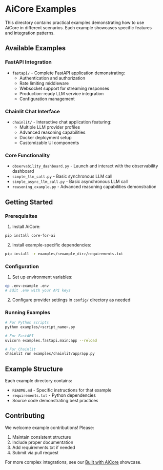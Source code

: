 
# AiCore Examples

This directory contains practical examples demonstrating how to use AiCore in different scenarios. Each example showcases specific features and integration patterns.

## Available Examples

### FastAPI Integration
- `fastapi/` - Complete FastAPI application demonstrating:
  - Authentication and authorization
  - Rate limiting middleware
  - Websocket support for streaming responses
  - Production-ready LLM service integration
  - Configuration management

### Chainlit Chat Interface
- `chainlit/` - Interactive chat application featuring:
  - Multiple LLM provider profiles
  - Advanced reasoning capabilities
  - Docker deployment setup
  - Customizable UI components

### Core Functionality
- `observability_dashboard.py` - Launch and interact with the observability dashboard
- `simple_llm_call.py` - Basic synchronous LLM call
- `simple_async_llm_call.py` - Basic asynchronous LLM call
- `reasoning_example.py` - Advanced reasoning capabilities demonstration

## Getting Started

### Prerequisites
1. Install AiCore:
```bash
pip install core-for-ai
```

2. Install example-specific dependencies:
```bash
pip install -r examples/<example_dir>/requirements.txt
```

### Configuration
1. Set up environment variables:
```bash
cp .env-example .env
# Edit .env with your API keys
```

2. Configure provider settings in `config/` directory as needed

### Running Examples
```bash
# For Python scripts
python examples/<script_name>.py

# For FastAPI
uvicorn examples.fastapi.main:app --reload

# For Chainlit
chainlit run examples/chainlit/app/app.py
```

## Example Structure
Each example directory contains:
- `README.md` - Specific instructions for that example
- `requirements.txt` - Python dependencies
- Source code demonstrating best practices

## Contributing
We welcome example contributions! Please:
1. Maintain consistent structure
2. Include proper documentation
3. Add requirements.txt if needed
4. Submit via pull request

For more complex integrations, see our [Built with AiCore](../built-with-aicore.md) showcase.